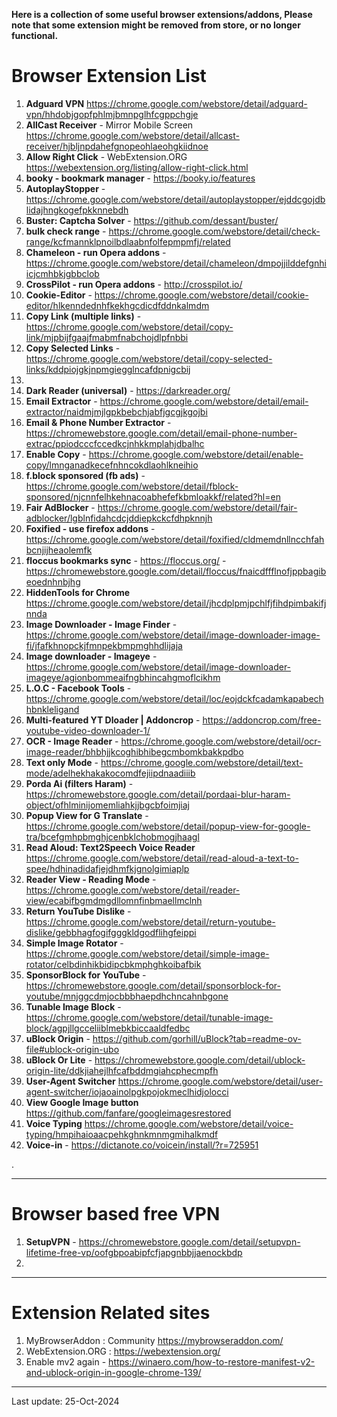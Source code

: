 **Here is a collection of some useful browser extensions/addons, Please note that some extension might be removed from store, or no longer functional.**

# Browser Extension List

1.	**Adguard VPN**	https://chrome.google.com/webstore/detail/adguard-vpn/hhdobjgopfphlmjbmnpglhfcgppchgje
2.	**AllCast Receiver** - Mirror Mobile Screen	https://chrome.google.com/webstore/detail/allcast-receiver/hjbljnpdahefgnopeohlaeohgkiidnoe
3.	**Allow Right Click** - WebExtension.ORG	https://webextension.org/listing/allow-right-click.html
4.	**booky - bookmark manager** - https://booky.io/features
5.	**AutoplayStopper** -	https://chrome.google.com/webstore/detail/autoplaystopper/ejddcgojdblidajhngkogefpkknnebdh
6.	**Buster: Captcha Solver** - https://github.com/dessant/buster/
7.	**bulk check range** -	https://chrome.google.com/webstore/detail/check-range/kcfmannklpnoilbdlaabnfolfepmpmfj/related
8.	**Chameleon - run Opera addons** -	https://chrome.google.com/webstore/detail/chameleon/dmpojjilddefgnhiicjcmhbkjgbbclob
9.	**CrossPilot - run Opera addons** -	http://crosspilot.io/
10.	**Cookie-Editor** -	https://chrome.google.com/webstore/detail/cookie-editor/hlkenndednhfkekhgcdicdfddnkalmdm
11.	**Copy Link (multiple links)** -	https://chrome.google.com/webstore/detail/copy-link/mjpbijfgaajfmabmfnabchojdlpfnbbi
12.	**Copy Selected Links** -	https://chrome.google.com/webstore/detail/copy-selected-links/kddpiojgkjnpmgiegglncafdpnigcbij
13.	
14.	**Dark Reader (universal)** - https://darkreader.org/ 
15.	**Email Extractor** -	https://chrome.google.com/webstore/detail/email-extractor/naidmjmjlgpkbebchjabfjgcgjkgojbi
16.	**Email & Phone Number Extractor** - https://chromewebstore.google.com/detail/email-phone-number-extrac/ppiodcccfccedkcjnhkkmplahjdbalhc
17.	**Enable Copy** -	https://chrome.google.com/webstore/detail/enable-copy/lmnganadkecefnhncokdlaohlkneihio
18.	**f.block sponsored (fb ads)**	- https://chrome.google.com/webstore/detail/fblock-sponsored/njcnnfelhkehnacoabhefefkbmloakkf/related?hl=en
19.	**Fair AdBlocker** -	https://chrome.google.com/webstore/detail/fair-adblocker/lgblnfidahcdcjddiepkckcfdhpknnjh
20.	**Foxified - use firefox addons** -	https://chrome.google.com/webstore/detail/foxified/cldmemdnllncchfahbcnjijheaolemfk
21.	**floccus bookmarks sync** - https://floccus.org/ - https://chromewebstore.google.com/detail/floccus/fnaicdffflnofjppbagibeoednhnbjhg
22.	**HiddenTools for Chrome**	https://chrome.google.com/webstore/detail/jhcdplpmjpchlfjfihdpimbakifjnnda
23.	**Image Downloader - Image Finder** -	https://chrome.google.com/webstore/detail/image-downloader-image-fi/jfafkhnopckjfmnpekbmpmghhdlijaja
24.	**Image downloader - Imageye** -	https://chrome.google.com/webstore/detail/image-downloader-imageye/agionbommeaifngbhincahgmoflcikhm
25.	**L.O.C - Facebook Tools** -	https://chrome.google.com/webstore/detail/loc/eojdckfcadamkapabechhbnkleligand
26.	**Multi-featured YT Dloader | Addoncrop** -	https://addoncrop.com/free-youtube-video-downloader-1/
27.	**OCR - Image Reader** -	https://chrome.google.com/webstore/detail/ocr-image-reader/bhbhjjkcoghibhibegcmbomkbakkpdbo
28.	**Text only Mode** -	https://chrome.google.com/webstore/detail/text-mode/adelhekhakakocomdfejiipdnaadiiib
29.	**Porda Ai (filters Haram)** - https://chromewebstore.google.com/detail/pordaai-blur-haram-object/ofhlminijomemliahkjjbgcbfoimjiaj
30.	**Popup View for G Translate**	- https://chrome.google.com/webstore/detail/popup-view-for-google-tra/bcefgmhpbmghjcenbklchobmogjhaagl
31.	**Read Aloud: Text2Speech Voice Reader**	https://chrome.google.com/webstore/detail/read-aloud-a-text-to-spee/hdhinadidafjejdhmfkjgnolgimiaplp
32.	**Reader View - Reading Mode** -	https://chrome.google.com/webstore/detail/reader-view/ecabifbgmdmgdllomnfinbmaellmclnh
33.	**Return YouTube Dislike** -	https://chrome.google.com/webstore/detail/return-youtube-dislike/gebbhagfogifgggkldgodflihgfeippi
34.	**Simple Image Rotator** -	https://chrome.google.com/webstore/detail/simple-image-rotator/celbdinhikbidipcbkmphghkoibafbik
35.	**SponsorBlock for YouTube** -	https://chromewebstore.google.com/detail/sponsorblock-for-youtube/mnjggcdmjocbbbhaepdhchncahnbgone
36.	**Tunable Image Block** -	https://chrome.google.com/webstore/detail/tunable-image-block/agpjllgcceliiblmebkbiccaaldfedbc
37.	**uBlock Origin** -	https://github.com/gorhill/uBlock?tab=readme-ov-file#ublock-origin-ubo
38.	**uBlock Or Lite** - https://chromewebstore.google.com/detail/ublock-origin-lite/ddkjiahejlhfcafbddmgiahcphecmpfh
39.	**User-Agent Switcher**	https://chrome.google.com/webstore/detail/user-agent-switcher/iojaoainolpgkpojokmeclhidjolocci
40.	**View Google Image button**	https://github.com/fanfare/googleimagesrestored
41.	**Voice Typing**	https://chrome.google.com/webstore/detail/voice-typing/hmpihaioaacpehkghnkmnmgmihalkmdf
42.	**Voice-in** - https://dictanote.co/voicein/install/?r=725951

.

-----
# Browser based free VPN
1. **SetupVPN** - https://chromewebstore.google.com/detail/setupvpn-lifetime-free-vp/oofgbpoabipfcfjapgnbbjjaenockbdp
2. 

----
# Extension Related sites
1.	MyBrowserAddon : Community	https://mybrowseraddon.com/
2.	WebExtension.ORG : https://webextension.org/
3.	Enable mv2 again - https://winaero.com/how-to-restore-manifest-v2-and-ublock-origin-in-google-chrome-139/


-------
Last update: 25-Oct-2024
